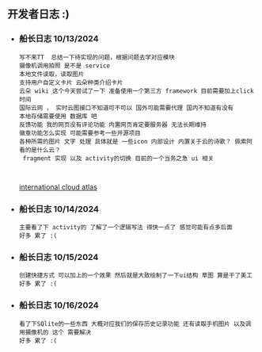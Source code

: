 ## 开发者日志 :)

* ### 船长日志 10/13/2024
   ``` 
   写不来TT  总结一下待实现的问题，根据问题去学对应模块
   摄像机调用拍照 是不是 service
   本地文件读取，读取图片
   支持用户自定义卡片 云朵种类介绍卡片
   云朵 wiki 这个今天尝试了一下 准备使用一个第三方 framework 目前需要加上click时间
   国际云网 ， 实时云图接口不知道可不可以 国外可能需要代理 国内不知道有没有
   本地存储需要使用 数据库 吧
   反馈功能 我的网页没有评论功能 内置网页肯定要服务器 无法长期维持 
   徽章功能怎么实现 可能需要参考一些开源项目
   各种所需的图片 文字 处理 具体就是 一些icon 内部设计 内置关于云的诗歌？ 佩索阿看的是什么云？
    fragment 实现 以及 activity的切换 目前的一个当务之急 ui 相关

    
   ```
    [international cloud atlas](https://cloudatlas.wmo.int/en/home.html)


* ### 船长日志 10/14/2024
   ```
   主要看了下 activity的 了解了一个逻辑写法 得快一点了 感觉可能有点多后面
   好多 累了 :(
   ```


* ### 船长日志 10/15/2024
   ```
   创建快捷方式 可以加上的一个效果 然后就是大致绘制了一下ui结构 草图 算是干了美工
   好多 累了 :(
   ```

* ### 船长日志 10/16/2024
   ```
   看了下SQlite的一些东西 大概对应我们的保存历史记录功能 还有读取手机图片 以及调用摄像机的 这个 需要解决
   好多 累了 :(
   ```